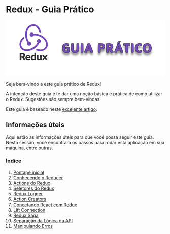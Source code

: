 # Redux - Guia Prático

![Image of Redux logo](/assets/images/guia-pratico.png)

Seja bem-vindo a este guia prático de Redux!

A intenção deste guia é te dar uma noção básica e prática de como utilizar o Redux. Sugestões são sempre bem-vindas!

Este guia é baseado neste [excelente artigo](https://www.robinwieruch.de/react-redux-tutorial).

## Informações úteis

Aqui estão as informações úteis para que você possa seguir este guia. Nesta sessão, você encontrará os passos para rodar esta aplicação em sua máquina, entre outras.

### Índice

1. [Pontapé inicial](/sections/pontapeinicial/react-components.md)
2. [Conhecendo o Reducer](/sections/conhecendoreducer/conhecendo-reducer.md)
3. [Actions do Redux](/sections/reduxactions/redux-actions.md)
4. [Seletores do Redux](/sections/seletoresredux/seletores-redux.md)
5. [Redux Logger](/sections/reduxlogger/redux-logger.md)
6. [Action Creators](/sections/actioncreators/action-creators.md)
7. [Conectando React com Redux](/sections/conectandoreactcomredux/conectando-react-com-redux.md)
8. [Lift Connection](/sections/liftconnection/lift-connection.md)
9. [Redux Saga](/sections/reduxsaga/redux-saga.md)
10. [Separação da Lógica da API](/sections/apilogic/api-logic.md)
11. [Manipulando Erros](/sections/manipulando/manipulando-erros.md)
